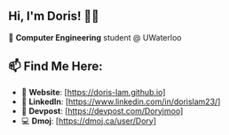 ## Hi, I'm Doris! 🙂👋

🏫 **Computer Engineering** student @ UWaterloo 

## 📫 Find Me Here:
- 🤖 **Website**: [https://doris-lam.github.io]
- 💼 **LinkedIn**: [https://www.linkedin.com/in/dorislam23/]
- 👾 **Devpost**: [https://devpost.com/Doryimoo]
- 💻 **Dmoj**: [https://dmoj.ca/user/Dory]


